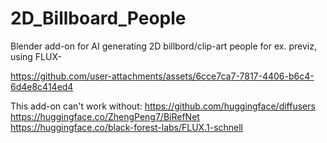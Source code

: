 # 2D_Billboard_People
Blender add-on for AI generating 2D billbord/clip-art people for ex. previz, using FLUX-

https://github.com/user-attachments/assets/6cce7ca7-7817-4406-b6c4-6d4e8c414ed4

This add-on can't work without:
https://github.com/huggingface/diffusers
https://huggingface.co/ZhengPeng7/BiRefNet
https://huggingface.co/black-forest-labs/FLUX.1-schnell
